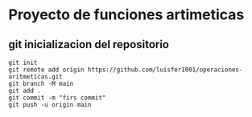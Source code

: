 # Proyecto de funciones artimeticas

## git inicializacion del repositorio
```
git init 
git remote add origin https://github.com/luisfer1001/operaciones-aritmeticas.git
git branch -M main
git add .
git commit -m "firs commit"
git push -u origin main
```